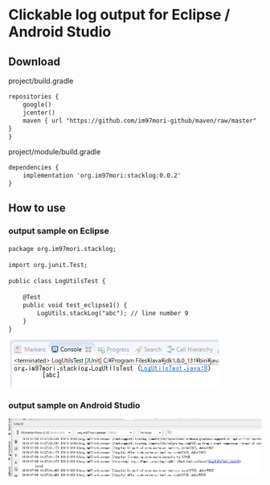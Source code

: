 # Clickable log output for Eclipse / Android Studio

## Download
project/build.gradle

    repositories {
        google()
        jcenter()
        maven { url "https://github.com/im97mori-github/maven/raw/master" }
    }

project/module/build.gradle

    dependencies {
        implementation 'org.im97mori:stacklog:0.0.2'
    }

## How to use

### output sample on Eclipse
    package org.im97mori.stacklog;
    
    import org.junit.Test;
    
    public class LogUtilsTest {
    
        @Test
        public void test_eclipse1() {
            LogUtils.stackLog("abc"); // line number 9
        }
    }

![Image of Eclipse console](https://github.com/im97mori-github/stackLog/blob/master/image/eclipse.png)

### output sample on Android Studio
![Image of Eclipse console](https://github.com/im97mori-github/stackLog/blob/master/image/androidstudio.png)